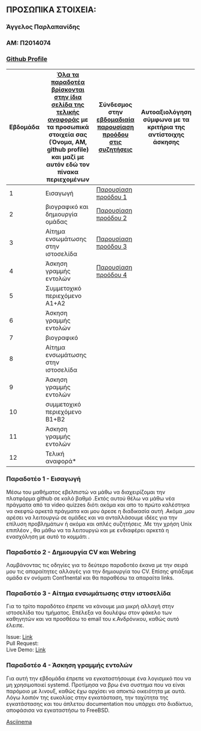 ## ΠΡΟΣΩΠΙΚΑ ΣΤΟΙΧΕΙΑ:

### Άγγελος Παρλαπανίδης
### ΑΜ: Π2014074
### [Github Profile](https://github.com/sosukesama/)

| Εβδομάδα | [Όλα τα παραδοτέα βρίσκονται στην ίδια σελίδα της τελικής αναφοράς](https://courses-ionio.github.io/help/deliverables/) με τα προσωπικά στοιχεία σας (Όνομα, ΑΜ, github profile) και μαζί με αυτόν εδώ τον πίνακα περιεχομένων | Σύνδεσμος στην [εβδομαδιαία παρουσίαση προόδου στις συζητήσεις](https://github.com/courses-ionio/help/discussions/categories/show-and-tell) | Αυτοαξιολόγηση σύμφωνα με τα κριτήρια της αντίστοιχης άσκησης |
| --- | --- | --- | --- |
| 1 | Εισαγωγή | [Παρουσίαση προόδου 1](https://github.com/courses-ionio/help/discussions/121)| | 
| 2 | βιογραφικό και δημιουργία ομάδας | [Παρουσίαση προόδου 2](https://github.com/courses-ionio/help/discussions/224) |
| 3 | Αίτημα ενσωμάτωσης στην ιστοσελίδα | [Παρουσίαση προόδου 3](https://github.com/courses-ionio/help/discussions/495) | |
| 4 | Άσκηση γραμμής εντολών | [Παρουσίαση προόδου 4](https://github.com/courses-ionio/help/discussions/496) | |
| 5 | Συμμετοχικό περιεχόμενο A1+A2 | | |
| 6 | Άσκηση γραμμής εντολών | | |
| 7 | βιογραφικό | | |
| 8 | Αίτημα ενσωμάτωσης στην ιστοσελίδα | | |
| 9 | Άσκηση γραμμής εντολών | | |
| 10 | συμμετοχικό περιεχόμενο B1+B2 | | |
| 11 | Άσκηση γραμμής εντολών | | |
| 12 | Τελική αναφορά* | | |

### Παραδοτέο 1 - Εισαγωγή

Μέσω του μαθήματος εβελπιστώ να μάθω να διαχειρίζομαι την πλατφόρμα github σε καλό βαθμό .Εκτός αυτού θέλω να μάθω νέα πράγματα από τα video quizzes διότι ακόμα και απο το πρώτο καλέστηκα να σκεφτώ αρκετά πράγματα και μου άρεσε η διαδικασία αυτή .Ακόμα ,μου αρέσει να λειτουργώ σε ομάδες και να ανταλλάσουμε ιδέες για την επίλυση προβλημάτων ή ακόμα και απλές συζητήσεις .Με την χρήση Unix επιπλέον , θα μάθω να τα λειτουργώ και με ενδιαφέρει αρκετά η ενασχόληση με αυτό το κομμάτι .

### Παραδοτέο 2 - Δημιουργία CV και Webring  

Λαμβάνοντας τις οδηγίες για το δεύτερο παραδοτέο έκανα με την σειρά μου τις απαραίτητες αλλαγές για την δημιουργία του CV. Επίσης φτιάξαμε ομάδα εν ονόματι Cont1nental και θα παραθέσω τα απαραίτα links. 

### Παραδοτέο 3 - Αίτημα ενσωμάτωσης στην ιστοσελίδα

Για το τρίτο παραδότεο έπρεπε να κάνουμε μια μικρή αλλαγή στην ιστοσελίδα του τμήματος. Επέλεξα να δουλέψω στον φάκελο των καθηγητών και να προσθέσω το email του κ.Ανδρόνικου, καθώς αυτό έλειπε. 

Issue: [Link](https://github.com/ioniodi/sitegr/issues/366)  
Pull Request:  
Live Demo: [Link](https://iridescent-meerkat-2da523.netlify.app/people/andronikos/)

### Παραδοτέο 4 - Άσκηση γραμμής εντολών

Για αυτή την εβδομάδα έπρεπε να εγκαταστήσουμε ένα λογισμικό που να μη χρησιμοποιεί systemd. Προτίμησα να βρω ένα συστημα που να είναι παρόμοιο με λινουξ, καθώς έχω αρχίσει να αποκτώ οικειότητα με αυτά. 
Λόγω λοιπόν της ευκολίας στην εγκατάσταση, την ταχύτητα της εγκατάστασης και του άπλετου documentation που υπάρχει στο διαδίκτυο, αποφάσισα να εγκαταστήσω το FreeBSD.

[Asciinema](https://asciinema.org/a/dlqydRJRJjJOgcu5fOYOMThpL)
